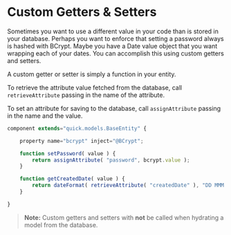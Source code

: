 # Custom Getters & Setters

Sometimes you want to use a different value in your code than is stored in your
database. Perhaps you want to enforce that setting a password always is hashed
with BCrypt. Maybe you have a Date value object that you want wrapping each of
your dates. You can accomplish this using custom getters and setters.

A custom getter or setter is simply a function in your entity.

To retrieve the attribute value fetched from the database, call
`retrieveAttribute` passing in the name of the attribute.

To set an attribute for saving to the database, call `assignAttribute` passing
in the name and the value.

```javascript
component extends="quick.models.BaseEntity" {

    property name="bcrypt" inject="@BCrypt";

    function setPassword( value ) {
        return assignAttribute( "password", bcrypt.value );
    }

    function getCreatedDate( value ) {
        return dateFormat( retrieveAttribute( "createdDate" ), "DD MMM YYYY" );
    }

}
```

> **Note:** Custom getters and setters with **not** be called when hydrating a
> model from the database.
